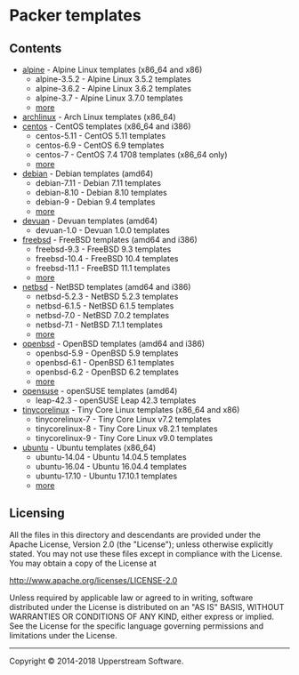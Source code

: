 # Packer templates

## Contents

* [alpine](alpine/README.mdown) - Alpine Linux templates (x86_64 and
  x86)
    * alpine-3.5.2 - Alpine Linux 3.5.2 templates
    * alpine-3.6.2 - Alpine Linux 3.6.2 templates
    * alpine-3.7 - Alpine Linux 3.7.0 templates
    * [more](alpine/README.mdown)
* [archlinux](archlinux/README.mdown) - Arch Linux templates (x86_64)
* [centos](centos/README.mdown) - CentOS templates (x86_64 and i386)
    * centos-5.11 - CentOS 5.11 templates
    * centos-6.9 - CentOS 6.9 templates
    * centos-7 - CentOS 7.4 1708 templates (x86_64 only)
    * [more](centos/README.mdown)
* [debian](debian/README.mdown) - Debian templates (amd64)
    * debian-7.11 - Debian 7.11 templates
    * debian-8.10 - Debian 8.10 templates
    * debian-9 - Debian 9.4 templates
    * [more](debian/README.mdown)
* [devuan](devuan) - Devuan templates (amd64)
    * devuan-1.0 - Devuan 1.0.0 templates
* [freebsd](freebsd/README.mdown) - FreeBSD templates (amd64 and i386)
    * freebsd-9.3 - FreeBSD 9.3 templates
    * freebsd-10.4 - FreeBSD 10.4 templates
    * freebsd-11.1 - FreeBSD 11.1 templates
    * [more](freebsd/README.mdown)
* [netbsd](netbsd/README.mdown) - NetBSD templates (amd64 and i386)
    * netbsd-5.2.3 - NetBSD 5.2.3 templates
    * netbsd-6.1.5 - NetBSD 6.1.5 templates
    * netbsd-7.0 - NetBSD 7.0.2 templates
    * netbsd-7.1 - NetBSD 7.1.1 templates
    * [more](netbsd/README.mdown)
* [openbsd](openbsd/README.mdown) - OpenBSD templates (amd64 and i386)
    * openbsd-5.9 - OpenBSD 5.9 templates
    * openbsd-6.1 - OpenBSD 6.1 templates
    * openbsd-6.2 - OpenBSD 6.2 templates
    * [more](openbsd/README.mdown)
* [opensuse](opensuse/README.mdown) - openSUSE templates (amd64)
    * leap-42.3 - openSUSE Leap 42.3 templates
* [tinycorelinux](tinycorelinux/README.mdown) - Tiny Core Linux
  templates (x86_64 and x86)
    * tinycorelinux-7 - Tiny Core Linux v7.2 templates
    * tinycorelinux-8 - Tiny Core Linux v8.2.1 templates
    * tinycorelinux-9 - Tiny Core Linux v9.0 templates
* [ubuntu](ubuntu/README.mdown) - Ubuntu templates (x86_64)
    * ubuntu-14.04 - Ubuntu 14.04.5 templates
    * ubuntu-16.04 - Ubuntu 16.04.4 templates
    * ubuntu-17.10 - Ubuntu 17.10.1 templates
    * [more](ubuntu/README.mdown)


## Licensing

All the files in this directory and descendants are provided under the
Apache License, Version 2.0 (the "License"); unless otherwise
explicitly stated.  You may not use these files except in compliance
with the License.  You may obtain a copy of the License at

   <http://www.apache.org/licenses/LICENSE-2.0>

Unless required by applicable law or agreed to in writing, software
distributed under the License is distributed on an "AS IS" BASIS,
WITHOUT WARRANTIES OR CONDITIONS OF ANY KIND, either express or
implied.  See the License for the specific language governing
permissions and limitations under the License.

- - -

Copyright &copy; 2014-2018 Upperstream Software.
